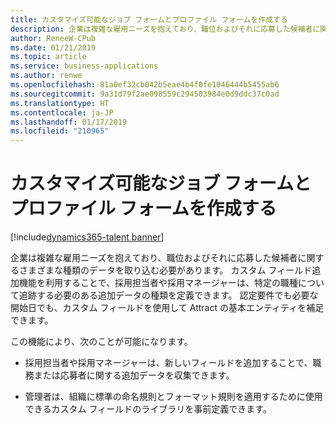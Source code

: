 ```yaml
---
title: カスタマイズ可能なジョブ フォームとプロファイル フォームを作成する
description: 企業は複雑な雇用ニーズを抱えており、職位およびそれに応募した候補者に関するさまざまな種類のデータを取り込む必要があります。
author: ReneeW-CPub
ms.date: 01/21/2019
ms.topic: article
ms.service: business-applications
ms.author: renwe
ms.openlocfilehash: 81a0ef32cb042b5eae4b4f0fe1046444b5455ab6
ms.sourcegitcommit: 9a31d79f2ae098559c294503984e0d9ddc37c0ad
ms.translationtype: HT
ms.contentlocale: ja-JP
ms.lasthandoff: 01/17/2019
ms.locfileid: "210965"
---
```

#  <a name="create-customizable-job-and-profile-forms"></a>カスタマイズ可能なジョブ フォームとプロファイル フォームを作成する 
[!include[dynamics365-talent banner](../../includes/dynamics365-talent.md)]





企業は複雑な雇用ニーズを抱えており、職位およびそれに応募した候補者に関するさまざまな種類のデータを取り込む必要があります。 カスタム フィールド追加機能を利用することで、採用担当者や採用マネージャーは、特定の職種について追跡する必要のある追加データの種類を定義できます。 認定要件でも必要な開始日でも、カスタム フィールドを使用して Attract の基本エンティティを補足できます。

この機能により、次のことが可能になります。

-   採用担当者や採用マネージャーは、新しいフィールドを追加することで、職務または応募者に関する追加データを収集できます。

-   管理者は、組織に標準の命名規則とフォーマット規則を適用するために使用できるカスタム フィールドのライブラリを事前定義できます。
